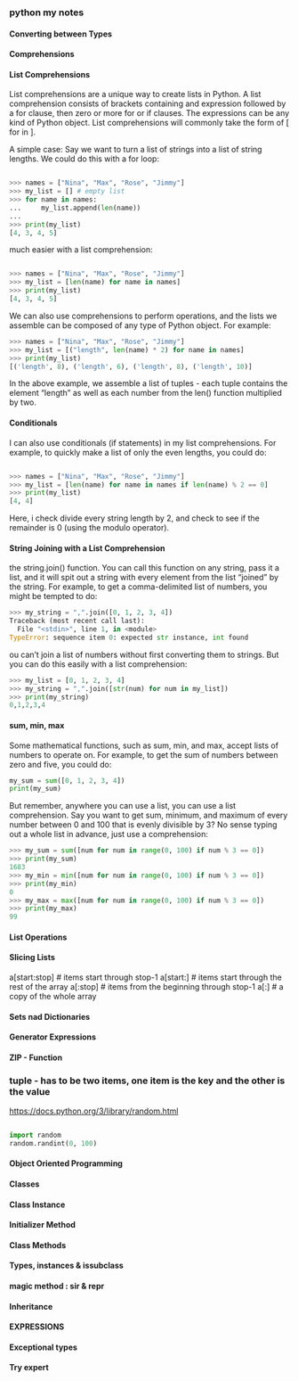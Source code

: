 ### python my notes

#### Converting between Types

#### Comprehensions

#### List Comprehensions

List comprehensions are a unique way to create lists in Python. A list comprehension consists of brackets containing and expression followed by a for clause, then zero or more for or if clauses. The expressions can be any kind of Python object. List comprehensions will commonly take the form of [<value> for <vars> in <iter>].

A simple case: Say we want to turn a list of strings into a list of string lengths. We could do this with a for loop:

```python

>>> names = ["Nina", "Max", "Rose", "Jimmy"]
>>> my_list = [] # empty list
>>> for name in names:
...     my_list.append(len(name))
...
>>> print(my_list)
[4, 3, 4, 5]

```

much easier with a list comprehension:

```python

>>> names = ["Nina", "Max", "Rose", "Jimmy"]
>>> my_list = [len(name) for name in names]
>>> print(my_list)
[4, 3, 4, 5]
```

We can also use comprehensions to perform operations, and the lists we assemble can be composed of any type of Python object. For example:

```python
>>> names = ["Nina", "Max", "Rose", "Jimmy"]
>>> my_list = [("length", len(name) * 2) for name in names]
>>> print(my_list)
[('length', 8), ('length', 6), ('length', 8), ('length', 10)]
```

In the above example, we assemble a list of tuples - each tuple contains the element “length” as well as each number from the len() function multiplied by two.

#### Conditionals

I can also use conditionals (if statements) in my list comprehensions. For example, to quickly make a list of only the even lengths, you could do:

```python

>>> names = ["Nina", "Max", "Rose", "Jimmy"]
>>> my_list = [len(name) for name in names if len(name) % 2 == 0]
>>> print(my_list)
[4, 4]
```

Here, i check divide every string length by 2, and check to see if the remainder is 0 (using the modulo operator).

#### String Joining with a List Comprehension

the string.join() function. You can call this function on any string, pass it a list, and it will spit out a string with every element from the list “joined” by the string. For example, to get a comma-delimited list of numbers, you might be tempted to do:

```python
>>> my_string = ",".join([0, 1, 2, 3, 4])
Traceback (most recent call last):
  File "<stdin>", line 1, in <module>
TypeError: sequence item 0: expected str instance, int found

```

ou can’t join a list of numbers without first converting them to strings. But you can do this easily with a list comprehension:

```python
>>> my_list = [0, 1, 2, 3, 4]
>>> my_string = ",".join([str(num) for num in my_list])
>>> print(my_string)
0,1,2,3,4

```

#### sum, min, max

Some mathematical functions, such as sum, min, and max, accept lists of numbers to operate on. For example, to get the sum of numbers between zero and five, you could do:

```python
my_sum = sum([0, 1, 2, 3, 4])
print(my_sum)
```

But remember, anywhere you can use a list, you can use a list comprehension. Say you want to get sum, minimum, and maximum of every number between 0 and 100 that is evenly divisible by 3? No sense typing out a whole list in advance, just use a comprehension:

```python
>>> my_sum = sum([num for num in range(0, 100) if num % 3 == 0])
>>> print(my_sum)
1683
>>> my_min = min([num for num in range(0, 100) if num % 3 == 0])
>>> print(my_min)
0
>>> my_max = max([num for num in range(0, 100) if num % 3 == 0])
>>> print(my_max)
99
```

#### List Operations

#### Slicing Lists

a[start:stop] # items start through stop-1
a[start:] # items start through the rest of the array
a[:stop] # items from the beginning through stop-1
a[:] # a copy of the whole array

#### Sets nad Dictionaries

#### Generator Expressions

#### ZIP - Function

### tuple - has to be two items, one item is the key and the other is the value

https://docs.python.org/3/library/random.html

```python

import random
random.randint(0, 100)
```

#### Object Oriented Programming

#### Classes

#### Class Instance

#### Initializer Method

#### Class Methods

#### Types, instances & issubclass

#### magic method : **sir** & **repr**

#### Inheritance

#### EXPRESSIONS

#### Exceptional types

#### Try expert

####
